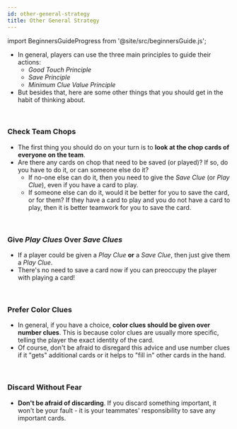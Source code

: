```yaml
---
id: other-general-strategy
title: Other General Strategy
---
```


import BeginnersGuideProgress from '@site/src/beginnersGuide.js';

<BeginnersGuideProgress id="other-general-strategy" />

- In general, players can use the three main principles to guide their actions:
  - _Good Touch Principle_
  - _Save Principle_
  - _Minimum Clue Value Principle_
- But besides that, here are some other things that you should get in the habit of thinking about.

<br />

### Check Team Chops

- The first thing you should do on your turn is to **look at the chop cards of everyone on the team**.
- Are there any cards on chop that need to be saved (or played)? If so, do you have to do it, or can someone else do it?
  - If no-one else can do it, then you need to give the _Save Clue_ (or _Play Clue_), even if you have a card to play.
  - If someone else can do it, would it be better for you to save the card, or for them? If they have a card to play and you do not have a card to play, then it is better teamwork for you to save the card.

<br />

### Give _Play Clues_ Over _Save Clues_

- If a player could be given a _Play Clue_ **or** a _Save Clue_, then just give them a _Play Clue_.
- There's no need to save a card now if you can preoccupy the player with playing a card!

<br />

### Prefer Color Clues

- In general, if you have a choice, **color clues should be given over number clues**. This is because color clues are usually more specific, telling the player the exact identity of the card.
- Of course, don't be afraid to disregard this advice and use number clues if it "gets" additional cards or it helps to "fill in" other cards in the hand.

<br />

### Discard Without Fear

- **Don't be afraid of discarding**. If you discard something important, it won't be your fault - it is your teammates' responsibility to save any important cards.

